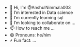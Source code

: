 - 👋 Hi, I’m @AnshulNimmala003
- 👀 I’m interested in Data science
- 🌱 I’m currently learning  sql
- 💞️ I’m looking to collaborate on ...
- 📫 How to reach me ...
- 😄 Pronouns: he/him
- ⚡ Fun fact: ...

<!---
AnshulNimmala003/AnshulNimmala003 is a ✨ special ✨ repository because its `README.md` (this file) appears on your GitHub profile.
You can click the Preview link to take a look at your changes.
--->
